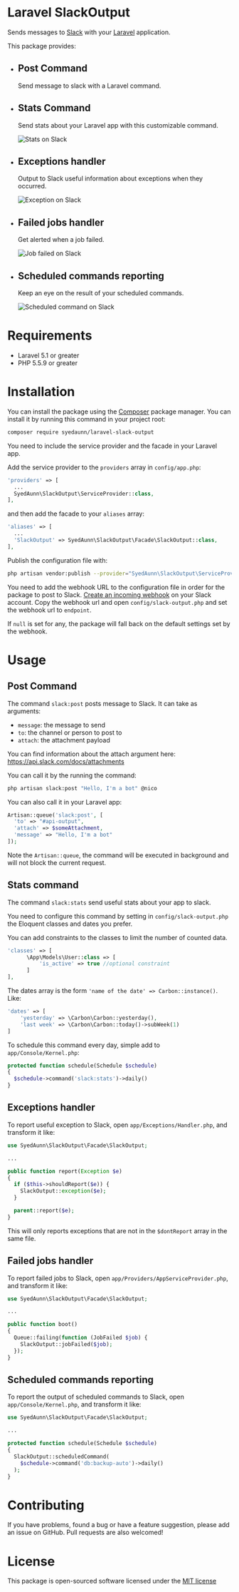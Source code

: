 # Laravel SlackOutput

Sends messages to [Slack](https://slack.com) with your [Laravel](https://laravel.com) application.

This package provides:

* ## Post Command
	Send message to slack with a Laravel command.
	
* ## Stats Command
	Send stats about your Laravel app with this customizable command.
	
	![Stats on Slack](https://raw.githubusercontent.com/syedaunn/Laravel-SlackOutput/master/screenshots/stats.png)
	
* ## Exceptions handler
	Output to Slack useful information about exceptions when they occurred.
	
	![Exception on Slack](https://raw.githubusercontent.com/syedaunn/Laravel-SlackOutput/master/screenshots/exception.png)
	
* ## Failed jobs handler
	Get alerted when a job failed.
	
	![Job failed on Slack](https://raw.githubusercontent.com/syedaunn/Laravel-SlackOutput/master/screenshots/jobOutput.png)
	
* ## Scheduled commands reporting
	Keep an eye on the result of your scheduled commands.
	
	![Scheduled command on Slack](https://raw.githubusercontent.com/syedaunn/Laravel-SlackOutput/master/screenshots/scheduledCommand.png)
	

# Requirements

* Laravel 5.1 or greater
* PHP 5.5.9 or greater

# Installation

You can install the package using the [Composer](https://getcomposer.org/) package manager. You can install it by running this command in your project root:

```sh
composer require syedaunn/laravel-slack-output
```

You need to include the service provider and the facade in your Laravel app.

Add the service provider to the `providers` array in `config/app.php`:

```php
'providers' => [
  ...
  SyedAunn\SlackOutput\ServiceProvider::class,
],
```

and then add the facade to your `aliases` array:

```php
'aliases' => [
  ...
  'SlackOutput' => SyedAunn\SlackOutput\Facade\SlackOutput::class,
],
```

Publish the configuration file with:

```sh
php artisan vendor:publish --provider="SyedAunn\SlackOutput\ServiceProvider"
```


You need to add the webhook URL to the configuration file in order for the package to post to Slack.
[Create an incoming webhook](https://my.slack.com/services/new/incoming-webhook) on your Slack account.
Copy the webhook url and open `config/slack-output.php` and set the webhook url to `endpoint`.

If `null` is set for any, the package will fall back on the default settings set by the webhook.

# Usage

## Post Command

The command `slack:post` posts message to Slack. It can take as arguments:

* `message`: the message to send
* `to`: the channel or person to post to
* `attach`: the attachment payload

You can find information about the attach argument here: https://api.slack.com/docs/attachments

You can call it by the running the command:

```sh
php artisan slack:post "Hello, I'm a bot" @nico
```

You can also call it in your Laravel app:

```php
Artisan::queue('slack:post', [
  'to' => "#api-output",
  'attach' => $someAttachment,
  'message' => "Hello, I'm a bot"
]);
```
Note the `Artisan::queue`, the command will be executed in background and will not block the current request.

## Stats command

The command `slack:stats` send useful stats about your app to slack.

You need to configure this command by setting in `config/slack-output.php` the Eloquent classes and dates you prefer.

You can add constraints to the classes to limit the number of counted data.

```php
'classes' => [
	  \App\Models\User::class => [
		  'is_active' => true //optional constraint
	  ]
],
```
	
The dates array is the form `'name of the date' => Carbon::instance()`. Like:

```php
'dates' => [
	'yesterday' => \Carbon\Carbon::yesterday(),
	'last week' => \Carbon\Carbon::today()->subWeek(1)
]
```

To schedule this command every day, simple add to `app/Console/Kernel.php`:

```php
protected function schedule(Schedule $schedule)
{
  $schedule->command('slack:stats')->daily()
}
```

## Exceptions handler

To report useful exception to Slack, open `app/Exceptions/Handler.php`, and transform it like:

```php
use SyedAunn\SlackOutput\Facade\SlackOutput;

...

public function report(Exception $e)
{
  if ($this->shouldReport($e)) {
    SlackOutput::exception($e);
  }

  parent::report($e);
}
```

This will only reports exceptions that are not in the `$dontReport` array in the same file. 


## Failed jobs handler

To report failed jobs to Slack, open `app/Providers/AppServiceProvider.php`, and transform it like:

```php
use SyedAunn\SlackOutput\Facade\SlackOutput;

...

public function boot()
{
  Queue::failing(function (JobFailed $job) {
    SlackOutput::jobFailed($job);
  });
}
```


## Scheduled commands reporting

To report the output of scheduled commands to Slack, open `app/Console/Kernel.php`, and transform it like:

```php
use SyedAunn\SlackOutput\Facade\SlackOutput;

...

protected function schedule(Schedule $schedule)
{
  SlackOutput::scheduledCommand(
    $schedule->command('db:backup-auto')->daily()
  );
}
```


# Contributing

If you have problems, found a bug or have a feature suggestion, please add an issue on GitHub. Pull requests are also welcomed!

# License

This package is open-sourced software licensed under the [MIT license](http://opensource.org/licenses/MIT)
